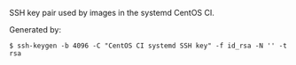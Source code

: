 SSH key pair used by images in the systemd CentOS CI.

Generated by:
```
$ ssh-keygen -b 4096 -C "CentOS CI systemd SSH key" -f id_rsa -N '' -t rsa
```
